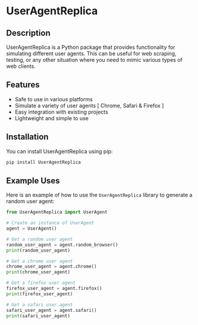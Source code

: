 # UserAgentReplica

## Description

UserAgentReplica is a Python package that provides functionality for simulating different user agents. This can be useful for web scraping, testing, or any other situation where you need to mimic various types of web clients.

## Features

- Safe to use in various platforms
- Simulate a variety of user agents [ Chrome, Safari & Firefox ]
- Easy integration with existing projects
- Lightweight and simple to use

## Installation

You can install UserAgentReplica using pip:

```bash
pip install UserAgentReplica
```

## Example Uses

Here is an example of how to use the `UserAgentReplica` library to generate a random user agent:

```python
from UserAgentReplica import UserAgent

# Create an instance of UserAgent
agent = UserAgent()

# Get a random user agent
random_user_agent = agent.random_browser()
print(random_user_agent)

# Get a chrome user agent
chrome_user_agent = agent.chrome()
print(chrome_user_agent)

# Get a firefox user agent
firefox_user_agent = agent.firefox()
print(firefox_user_agent)

# Get a safari user agent
safari_user_agent = agent.safari()
print(safari_user_agent)
```